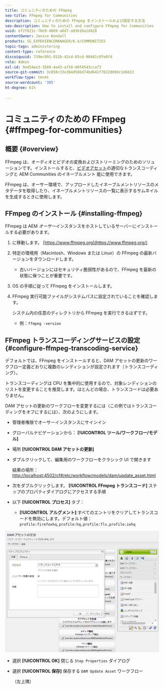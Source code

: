 ```yaml
---
title: コミュニティのための FFmpeg
seo-title: FFmpeg for Communities
description: コミュニティのための FFmpeg をインストールおよび設定する方法
seo-description: How to install and configure FFmpeg for Communities
uuid: ef2f821c-70e9-4889-a8d7-a93b10a1d428
contentOwner: Janice Kendall
products: SG_EXPERIENCEMANAGER/6.4/COMMUNITIES
topic-tags: administering
content-type: reference
discoiquuid: 739ec991-552b-42cd-85cd-984d1c9fe8fd
role: Admin
exl-id: 9ed54ee3-3509-4a43-a710-90f4543ccaf3
source-git-commit: 3c050c33a384d586d74bd641f7622989dc1d6b22
workflow-type: tm+mt
source-wordcount: '305'
ht-degree: 61%

---
```


# コミュニティのための FFmpeg {#ffmpeg-for-communities}

## 概要 {#overview}

FFmpeg は、オーディオとビデオの変換およびストリーミングのためのソリューションです。インストールすると、[ビデオアセット](../../help/sites-authoring/default-components-foundation.md#video)の適切なトランスコーディングと AEM Communities のイネーブルメント 能に使用できます。

FFmpeg は、オーサー環境で、アップロードしたイネーブルメントリソースのメタデータを取得したり、イネーブルメントリソースの一覧に表示するサムネイルを生成するときに使用します。

## FFmpeg のインストール {#installing-ffmpeg}

FFmpeg は AEM *オーサー*&#x200B;インスタンスをホストしているサーバーにインストールする必要があります。

1. に移動します。 [https://www.ffmpeg.org](https://www.ffmpeg.org/)
1. 特定の環境用（Macintosh、Windows または Linux）の FFmpeg の最新バージョンをダウンロードします。

   * 古いバージョンにはセキュリティ脆弱性があるので、FFmpeg を最新の状態に保つことが重要です。

1. OS の手順に従って FFmpeg をインストールします。

1. FFmpeg 実行可能ファイルがシステムパスに設定されていることを確認します。

   システム内の任意のディレクトリから FFmpeg を実行できるはずです。

   * 例：`ffmpeg -version`

## FFmpeg トランスコーディングサービスの設定 {#configure-ffmpeg-transcoding-service}

デフォルトでは、FFmpeg をインストールすると、DAM アセットの更新のワークフロー定義どおりに複数のレンディションが設定されます（トランスコーディング）。

トランスコーディングは CPU を集中的に使用するので、対象レンディションのリストを変更することを推奨します。ほとんどの場合、トランスコードは必要ありません。

DAM アセットの更新のワークフローを変更するには（この例ではトランスコーディングをオフにするには）、次のようにします。

* 管理者権限でオーサーインスタンスにサインイン
* グローバルナビゲーションから： **[!UICONTROL ツール/ワークフロー/モデル]**
* 場所 **[!UICONTROL DAM アセットの更新]**
* ダブルクリックして、編集用のワークフローをクラシック UI で開きます

   結果の場所： [http://localhost:4502/cf#/etc/workflow/models/dam/update_asset.html](http://localhost:4502/cf#/etc/workflow/models/dam/update_asset.html)

* 次をダブルクリックします。 **[!UICONTROL FFmpeg トランスコード]** ステップのプロパティダイアログにアクセスする手順
* 以下 **[!UICONTROL プロセス]** タブ：

   * **[!UICONTROL アルグメント]**:すべてのエントリをクリアしてトランスコードを無効にします。デフォルト値： `profile:firefoxhq,profile:hq,profile:flv,profile:iehq`

![chlimage_1-372](assets/chlimage_1-372.png)

* 選択 **[!UICONTROL OK]** 閉じる `Step Properties` ダイアログ

* 選択 **[!UICONTROL 保存]** 保存する `DAM Update Asset` ワークフロー

   （左上隅）
